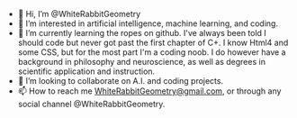 - 👋 Hi, I’m @WhiteRabbitGeometry
- 👀 I’m interested in artificial intelligence, machine learning, and coding.
- 🌱 I’m currently learning the ropes on github. I've always been told I should code but never got past the first chapter of C+. I know Html4 and some CSS, but for the most part I'm a coding noob. I do however have a background in philosophy and neuroscience, as well as degrees in scientific application and instruction.
- 💞️ I’m looking to collaborate on A.I. and coding projects.
- 📫 How to reach me WhiteRabbitGeometry@gmail.com, or through any social channel @WhiteRabbitGeometry.

<!---
WhiteRabbitGeometry/WhiteRabbitGeometry is a ✨ special ✨ repository because its `README.md` (this file) appears on your GitHub profile.
You can click the Preview link to take a look at your changes.
--->

